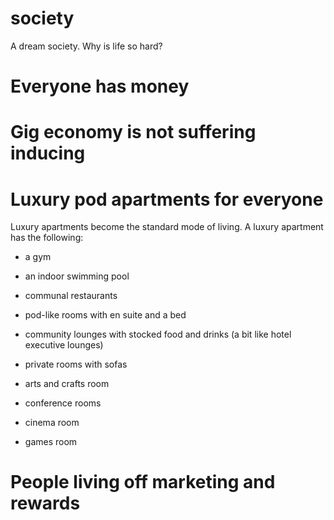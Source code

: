 # society

A dream society. Why is life so hard?

# Everyone has money

# Gig economy is not suffering inducing

# Luxury pod apartments for everyone

Luxury apartments become the standard mode of living. A luxury apartment has the following:
* a gym

* an indoor swimming pool

* communal restaurants

* pod-like rooms with en suite and a bed

* community lounges with stocked food and drinks (a bit like hotel executive lounges)

* private rooms with sofas

* arts and crafts room

* conference rooms

* cinema room

* games room

# People living off marketing and rewards

